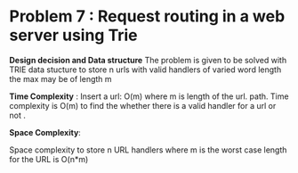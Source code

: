 # Problem 7 : Request routing in a web server using Trie

**Design decision and  Data structure**
The problem is given to be solved with TRIE data stucture to store  n urls with valid handlers of varied word length the max may be of length m 

**Time Complexity** :
Insert a url: O(m) where m is length of the url. path. Time complexity is O(m) to find the whether there is a valid handler for a url or not  . 

**Space Complexity**: 

Space complexity to store n URL handlers  where m is the worst case length for the URL is  O(n*m)